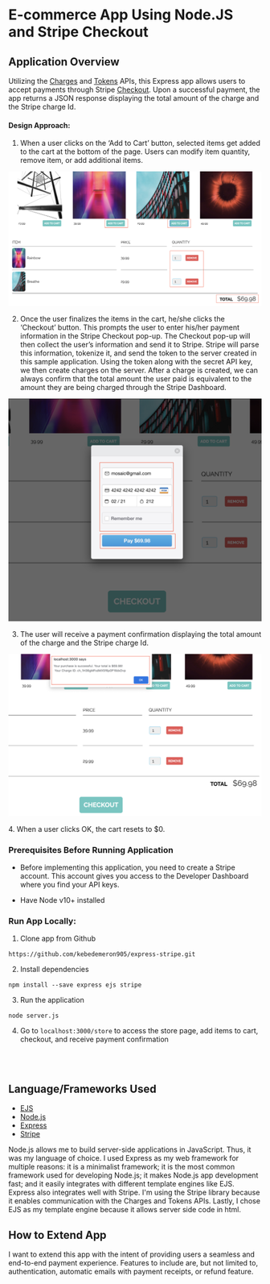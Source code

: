 # E-commerce App Using Node.JS and Stripe Checkout

## Application Overview 

Utilizing the [Charges](https://stripe.com/docs/api/charges) and [Tokens](https://stripe.com/docs/api/tokens) APIs, this Express app allows users to accept payments through Stripe [Checkout](https://stripe.com/docs/payments/checkout). Upon a successful payment, the app returns a JSON response displaying the total amount of the charge and the Stripe charge Id.

#### Design Approach:

1. When a user clicks on the ‘Add to Cart’ button, selected items get added to the cart at the bottom of the page. Users can modify item quantity, remove item, or add additional items.

![Add to Cart](images/image2.png)

2. Once the user finalizes the items in the cart, he/she clicks the ‘Checkout’ button. This prompts the user to enter his/her payment information in the Stripe Checkout pop-up. The Checkout pop-up will then collect the user’s information and send it to Stripe. Stripe will parse this information, tokenize it, and send the token to the server created in this sample application. Using the token along with the secret API key, we then create charges on the server. After a charge is created, we can always confirm that the total amount the user paid is equivalent to the amount they are being charged through the Stripe Dashboard.


![Enter Payment Info](images/image3.png)

</b>
</b>
</b>

3. The user will receive a payment confirmation displaying the total amount of the charge and the Stripe charge Id.

![Payment Confirmation](images/image4.png)

</b>
</b>
4. When a user clicks OK, the cart resets to $0. 

</b>
</b>

### Prerequisites Before Running Application

* Before implementing this application, you need to create a Stripe account. This account gives you access to the Developer Dashboard where you find your API keys.

* Have Node v10+ installed 


### Run App Locally:


1. Clone app from Github

```
https://github.com/kebedemeron905/express-stripe.git
```


2. Install dependencies

```
npm install --save express ejs stripe
```

3. Run the application

```
node server.js
```

4. Go to `localhost:3000/store` to access the store page, add items to cart, checkout, and receive payment confirmation

</br>
</br>

## Language/Frameworks Used

* [EJS](https://ejs.co/)
* [Node.js](https://nodejs.org/en/about/)
* [Express](https://expressjs.com/)
* [Stripe](https://expressjs.com/)

Node.js allows me to build server-side applications in JavaScript. Thus, it was my language of choice. I used Express as my web framework for multiple reasons: it is a minimalist framework; it is the most common framework used for developing Node.js; it makes Node.js app development fast; and it easily integrates with different template engines like EJS. Express also integrates well with Stripe. I'm using the Stripe library because it enables communication with the Charges and Tokens APIs. Lastly, I chose EJS as my template engine because it allows server side code in html.


## How to Extend App 

I want to extend this app with the intent of providing users a seamless and end-to-end payment experience. Features to include are, but not limited to, authentication, automatic emails with payment receipts, or refund feature. 

